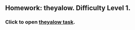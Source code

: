 ## Homework: theyalow. Difficulty Level 1.

### Click to open [theyalow task](https://github.com/lickevich/theyalow).